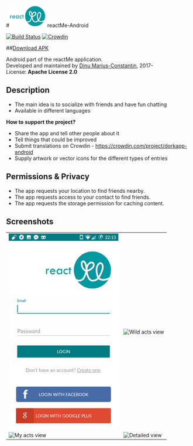 #![reactMe](app/src/main/res/drawable/logo_small.png) reactMe-Android

[![Build Status](https://travis-ci.com/Xpitfire/dork.app-android.svg?token=sHWssDoyyNFRZYWr8UQ5&branch=master)](https://travis-ci.com/Xpitfire/dork.app-android)
[![Crowdin](https://d322cqt584bo4o.cloudfront.net/dorkapp-android/localized.svg)](https://crowdin.com/project/dorkapp-android)

##[Download APK](https://mega.nz/#!ag8h0DLQ!ge8bO68weTwuRAm6Q3SZ8Ad-IfxrP8RZvMtYXONQA5Y)


Android part of the reactMe application.  
Developed and maintained by [Dinu Marius-Constantin](<https://github.com/Xpitfire>), 2017-  
License: **Apache License 2.0**

## Description
* The main idea is to socialize with friends and have fun chatting
* Available in different languages

**How to support the project?**

* Share the app and tell other people about it
* Tell things that could be improved
* Submit translations on Crowdin - https://crowdin.com/project/dorkapp-android
* Supply artwork or vector icons for the different types of entries


## Permissions & Privacy
* The app requests your location to find friends nearby. 
* The app requests access to your contact to find friends.
* The app requests the storage permission for caching content.

## Screenshots

<table>
  <tr>
    <td> <img src="doc/screenshots/Screenshot_20170215-221342.png" alt="Login view" width="300"/> </td>
    <td> <img src="" alt="Wild acts view"/> </td>
  </tr><tr>
    <td> <img src="" alt="My acts view"/> </td>
    <td> <img src="" alt="Detailed view" /> </td>
  </tr>
</table>
